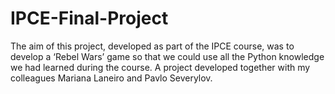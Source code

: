 # IPCE-Final-Project
The aim of this project, developed as part of the IPCE course, was to develop a ‘Rebel Wars’ game so that we could use all the Python knowledge we had learned during the course. A project developed together with my colleagues Mariana Laneiro and Pavlo Severylov.
